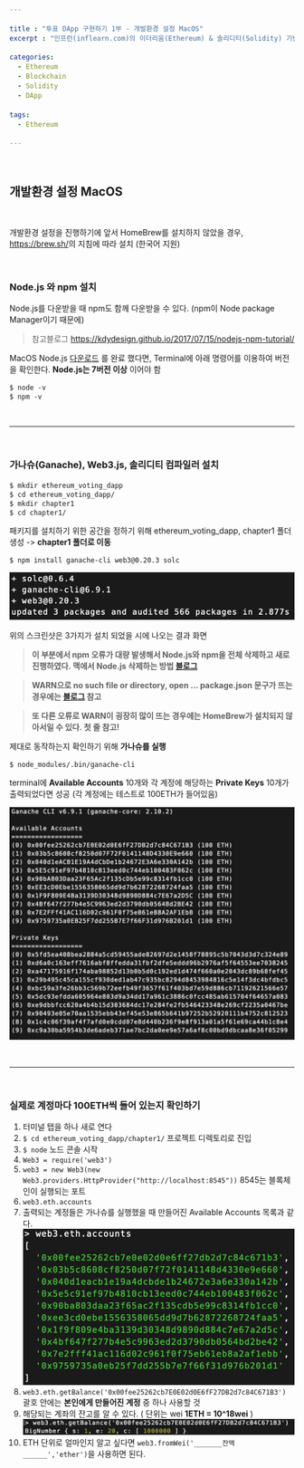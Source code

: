 ```yaml
---

title : "투표 DApp 구현하기 1부 - 개발환경 설정 MacOS"
excerpt : "인프런(inflearn.com)의 이더리움(Ethereum) & 솔리디티(Solidity) 기반의 투표 DApp 구현하기를 수강하며 정리한 포스팅. MacOS 개발환경 설정에 관하여"

categories:
  - Ethereum
  - Blockchain
  - Solidity
  - DApp

tags:
  - Ethereum

---
```


<br/>

개발환경 설정 MacOS
-------------------

<br/>

개발환경 설정을 진행하기에 앞서 HomeBrew를 설치하지 않았을 경우, <https://brew.sh/>의 지침에 따라 설치 (한국어 지원)

<br/>

### **Node.js** 와 **npm** 설치
  Node.js를 다운받을 때 npm도 함께 다운받을 수 있다. (npm이 Node package Manager이기 때문에)

  > 참고블로그 <https://kdydesign.github.io/2017/07/15/nodejs-npm-tutorial/>

  MacOS Node.js [다운로드](https://nodejs.org/en/) 를 완료 했다면, Terminal에 아래 명령어를 이용하여 버전을 확인한다. **Node.js는 7버전 이상** 이어야 함
```
$ node -v
$ npm -v
```

<br/>

* * *

<br/>

### **가나슈**(Ganache), **Web3.js**, **솔리디티 컴파일러** 설치
```
$ mkdir ethereum_voting_dapp
$ cd ethereum_voting_dapp/
$ mkdir chapter1
$ cd chapter1/
```
패키지를 설치하기 위한 공간을 정하기 위해 ethereum_voting_dapp, chapter1 폴더 생성 -> **chapter1 폴더로 이동**

```
$ npm install ganache-cli web3@0.20.3 solc
```
![솔리디티 컴파일러 가나슈 웹3 결과 스샷](/assets/voting1.png)

위의 스크린샷은 3가지가 설치 되었을 시에 나오는 결과 화면

> **이 부분에서 npm 오류가 대량 발생해서 Node.js와 npm을 전체 삭제하고 새로 진행하였다. 맥에서 Node.js 삭제하는 방법 [블로그](https://gomugom.github.io/how-to-remove-node-from-macos/)**

> **WARN으로 no such file or directory, open ...  package.json 문구가 뜨는 경우에는 [블로그](http://blog.naver.com/PostView.nhn?blogId=chandong83&logNo=221064506346&parentCategoryNo=&categoryNo=&viewDate=&isShowPopularPosts=false&from=postView) 참고**

> **또 다른 오류로 WARN이 굉장히 많이 뜨는 경우에는 **HomeBrew**가 설치되지 않아서일 수 있다. 첫 줄 참고!**

제대로 동작하는지 확인하기 위해 **가나슈를 실행**
```
$ node_modules/.bin/ganache-cli
```

terminal에 **Available Accounts** 10개와 각 계정에 해당하는 **Private Keys** 10개가 출력되었다면 성공 (각 계정에는 테스트로 100ETH가 들어있음)

![ganache-result](/assets/ganache-result.png)

<br/>

* * *

<br/>

### 실제로 계정마다 100ETH씩 들어 있는지 확인하기

  1. 터미널 탭을 하나 새로 연다
  2. `$ cd ethereum_voting_dapp/chapter1/` 프로젝트 디렉토리로 진입
  3. `$ node` 노드 콘솔 시작
  4. `Web3 = require('web3')`
  5. `web3 = new Web3(new Web3.providers.HttpProvider("http://localhost:8545"))` 8545는 블록체인이 실행되는 포트
  6. `web3.eth.accounts`
  7. 출력되는 계정들은 가나슈를 실행했을 때 만들어진 Available Accounts 목록과 같다.
  ![accounts-result](/assets/accounts-result.png)
  8. `web3.eth.getBalance('0x00fee25262cb7E0E02d0E6fF27DB2d7c84C671B3')` 괄호 안에는 **본인에게 만들어진 계정** 중 하나 사용할 것
  9. 해당되는 계좌의 잔고를 알 수 있다. ( 단위는 wei **1ETH = 10^18wei** )
  ![balance-result](/assets/balance-result_9bceeh3xl.png)
  10. ETH 단위로 얼마인지 알고 싶다면 `web3.fromWei('_______잔액______','ether')`을 사용하면 된다.


<br/>
<br/>
